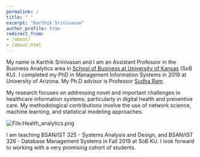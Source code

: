 ```yaml
---
permalink: /
title: " "
excerpt: "Karthik Srinivasan"
author_profile: true
redirect_from:
- /about/
- /about.html
---
```

My name is Karthik Srinivasan and I am an Assistant Professor in the Business Analytics area in [School of Business at University of Kansas](https://business.ku.edu/) (SoB KU). I completed my PhD in Management Information Systems in 2019 at University of Arizona. My Ph.D advisor is Professor [Sudha Ram](https://mis.eller.arizona.edu/people/sudha-ram).

My research focuses on addressing novel and important challenges in healthcare information systems, particularly in digital health and preventive care. My methodological contributions involve the use of network science, machine learning, and statistical modeling approaches.

<div class="wp-caption aligncenter" style="width: 775px">
  <p>
    <img class="aligncenter" src="http://karanalytics.com/images/Health_analytics.png" alt="File:Health_analytics.png"/>
  </p>
</div>

I am teaching BSAN/IST 325 - Systems Analysis and Design, and BSAN/IST 326 - Database Management Systems in Fall 2019 at SoB KU. I look forward to working with a very promising cohort of students.   
